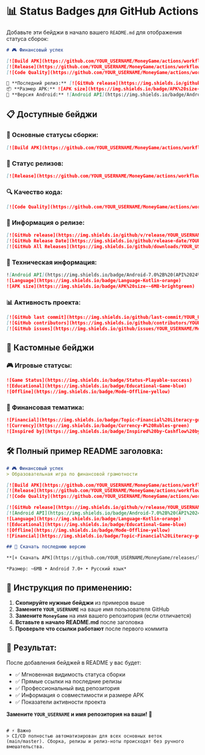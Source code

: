 # 📊 Status Badges для GitHub Actions

Добавьте эти бейджи в начало вашего `README.md` для отображения статуса сборок:

```markdown
# 🎮 Финансовый успех

[![Build APK](https://github.com/YOUR_USERNAME/MoneyGame/actions/workflows/build-apk.yml/badge.svg)](https://github.com/YOUR_USERNAME/MoneyGame/actions/workflows/build-apk.yml)
[![Release](https://github.com/YOUR_USERNAME/MoneyGame/actions/workflows/release.yml/badge.svg)](https://github.com/YOUR_USERNAME/MoneyGame/actions/workflows/release.yml)
[![Code Quality](https://github.com/YOUR_USERNAME/MoneyGame/actions/workflows/code-quality.yml/badge.svg)](https://github.com/YOUR_USERNAME/MoneyGame/actions/workflows/code-quality.yml)

📱 **Последний релиз:** [![GitHub release](https://img.shields.io/github/v/release/YOUR_USERNAME/MoneyGame)](https://github.com/YOUR_USERNAME/MoneyGame/releases/latest)
📦 **Размер APK:** ![APK size](https://img.shields.io/badge/APK%20size-~6MB-brightgreen)
🎯 **Версия Android:** ![Android API](https://img.shields.io/badge/Android-7.0%2B%20(API%2024%2B)-green)
```

## 📋 Доступные бейджи

### 🔨 Основные статусы сборки:
```markdown
[![Build APK](https://github.com/YOUR_USERNAME/MoneyGame/actions/workflows/build-apk.yml/badge.svg)](https://github.com/YOUR_USERNAME/MoneyGame/actions/workflows/build-apk.yml)
```

### 🚀 Статус релизов:
```markdown
[![Release](https://github.com/YOUR_USERNAME/MoneyGame/actions/workflows/release.yml/badge.svg)](https://github.com/YOUR_USERNAME/MoneyGame/actions/workflows/release.yml)
```

### 🔍 Качество кода:
```markdown
[![Code Quality](https://github.com/YOUR_USERNAME/MoneyGame/actions/workflows/code-quality.yml/badge.svg)](https://github.com/YOUR_USERNAME/MoneyGame/actions/workflows/code-quality.yml)
```

### 📱 Информация о релизе:
```markdown
[![GitHub release](https://img.shields.io/github/v/release/YOUR_USERNAME/MoneyGame)](https://github.com/YOUR_USERNAME/MoneyGame/releases/latest)
[![GitHub Release Date](https://img.shields.io/github/release-date/YOUR_USERNAME/MoneyGame)](https://github.com/YOUR_USERNAME/MoneyGame/releases/latest)
[![GitHub All Releases](https://img.shields.io/github/downloads/YOUR_USERNAME/MoneyGame/total)](https://github.com/YOUR_USERNAME/MoneyGame/releases)
```

### 🎯 Техническая информация:
```markdown
![Android API](https://img.shields.io/badge/Android-7.0%2B%20(API%2024%2B)-green)
![Language](https://img.shields.io/badge/Language-Kotlin-orange)
![APK size](https://img.shields.io/badge/APK%20size-~6MB-brightgreen)
```

### 📊 Активность проекта:
```markdown
[![GitHub last commit](https://img.shields.io/github/last-commit/YOUR_USERNAME/MoneyGame)](https://github.com/YOUR_USERNAME/MoneyGame/commits/master)
[![GitHub contributors](https://img.shields.io/github/contributors/YOUR_USERNAME/MoneyGame)](https://github.com/YOUR_USERNAME/MoneyGame/graphs/contributors)
[![GitHub issues](https://img.shields.io/github/issues/YOUR_USERNAME/MoneyGame)](https://github.com/YOUR_USERNAME/MoneyGame/issues)
```

## 🎨 Кастомные бейджи

### 🎮 Игровые статусы:
```markdown
![Game Status](https://img.shields.io/badge/Status-Playable-success)
![Educational](https://img.shields.io/badge/Educational-Game-blue)
![Offline](https://img.shields.io/badge/Mode-Offline-yellow)
```

### 💼 Финансовая тематика:
```markdown
![Financial](https://img.shields.io/badge/Topic-Financial%20Literacy-gold)
![Currency](https://img.shields.io/badge/Currency-₽%20Rubles-green)
![Inspired by](https://img.shields.io/badge/Inspired%20by-Cashflow%20by%20Kiyosaki-purple)
```

## 🛠️ Полный пример README заголовка:

```markdown
# 🎮 Финансовый успех
> Образовательная игра по финансовой грамотности

[![Build APK](https://github.com/YOUR_USERNAME/MoneyGame/actions/workflows/build-apk.yml/badge.svg)](https://github.com/YOUR_USERNAME/MoneyGame/actions/workflows/build-apk.yml)
[![Release](https://github.com/YOUR_USERNAME/MoneyGame/actions/workflows/release.yml/badge.svg)](https://github.com/YOUR_USERNAME/MoneyGame/actions/workflows/release.yml)
[![Code Quality](https://github.com/YOUR_USERNAME/MoneyGame/actions/workflows/code-quality.yml/badge.svg)](https://github.com/YOUR_USERNAME/MoneyGame/actions/workflows/code-quality.yml)

[![GitHub release](https://img.shields.io/github/v/release/YOUR_USERNAME/MoneyGame)](https://github.com/YOUR_USERNAME/MoneyGame/releases/latest)
[![Android API](https://img.shields.io/badge/Android-7.0%2B%20(API%2024%2B)-green)](https://developer.android.com/guide/topics/manifest/uses-sdk-element#ApiLevels)
![Language](https://img.shields.io/badge/Language-Kotlin-orange)
![Educational](https://img.shields.io/badge/Educational-Game-blue)
![Offline](https://img.shields.io/badge/Mode-Offline-yellow)
![Financial](https://img.shields.io/badge/Topic-Financial%20Literacy-gold)

## 📱 Скачать последнюю версию

**[⬇️ Скачать APK](https://github.com/YOUR_USERNAME/MoneyGame/releases/latest/download/FinancialSuccess-latest.apk)**

*Размер: ~6MB • Android 7.0+ • Русский язык*
```

## 📝 Инструкция по применению:

1. **Скопируйте нужные бейджи** из примеров выше
2. **Замените `YOUR_USERNAME`** на ваше имя пользователя GitHub
3. **Замените `MoneyGame`** на имя вашего репозитория (если отличается)
4. **Вставьте в начало README.md** после заголовка
5. **Проверьте что ссылки работают** после первого коммита

## 🎯 Результат:

После добавления бейджей в README у вас будет:
- ✅ Мгновенная видимость статуса сборки
- ✅ Прямые ссылки на последние релизы  
- ✅ Профессиональный вид репозитория
- ✅ Информация о совместимости и размере APK
- ✅ Показатели активности проекта

**Замените `YOUR_USERNAME` и имя репозитория на ваши!** 🚀
```

# ⚡️ Важно
> CI/CD полностью автоматизирован для всех основных веток (main/master). Сборка, релизы и релиз-ноты происходят без ручного вмешательства.